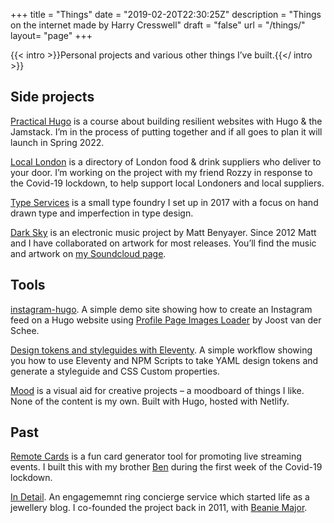 +++
title = "Things"
date = "2019-02-20T22:30:25Z"
description = "Things on the internet made by Harry Cresswell"
draft = "false"
url = "/things/"
layout= "page"
+++

{{< intro >}}Personal projects and various other things I’ve built.{{</ intro >}}
## Side projects

[Practical Hugo](https://practicalhugo.com) is a course about building resilient websites with Hugo & the Jamstack. I’m in the process of putting together and if all goes to plan it will launch in Spring 2022.

[Local London](https://locallondon.life) is a directory of London food & drink suppliers who deliver to your door. I’m working on the project with my friend Rozzy in response to the Covid-19 lockdown, to help support local Londoners and local suppliers.

[Type Services](https://typeservices.co/) is a small type foundry I set up in 2017 with a focus on hand drawn type and imperfection in type design.

[Dark Sky](https://soundcloud.com/dark-sky) is an electronic music project by Matt Benyayer. Since 2012 Matt and I have collaborated on artwork for most releases. You’ll find the music and artwork on [my Soundcloud page](https://soundcloud.com/harrycresswell).

## Tools

[instagram-hugo](https://github.com/harrycresswell/instagram-hugo). A simple demo site showing how to create an Instagram feed on a Hugo website using [Profile Page Images Loader](https://profilepageimages.usecue.com/) by Joost van der Schee.

[Design tokens and styleguides with Eleventy](https://github.com/harrycresswell/design-tokens-eleventy). A simple workflow showing you how to use Eleventy and NPM Scripts to take YAML design tokens and generate a styleguide and CSS Custom properties.

[Mood](https://mood.harrycresswell.com/) is a visual aid for creative projects – a moodboard of things I like. None of the content is my own. Built with Hugo, hosted with Netlify.

## Past

[Remote Cards](https://remote.cards/) is a fun card generator tool for promoting live streaming events. I built this with my brother [Ben](https://benmclaren.xyz/) during the first week of the Covid-19 lockdown.

[In Detail](https://indtl.com/). An engagememnt ring concierge service which started life as a jewellery blog. I co-founded the project back in 2011, with [Beanie Major](http://blake-ldn.com/journal/2016/11/8/blake-woman-beanie-major).